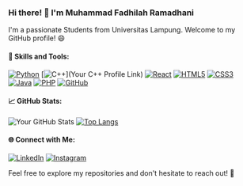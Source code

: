 ### Hi there! 👋 I'm Muhammad Fadhilah Ramadhani

I'm a passionate Students from Universitas Lampung. Welcome to my GitHub profile! 😄

#### 🚀 Skills and Tools:
[![Python](https://img.shields.io/badge/Python-3776AB?style=flat&logo=python&logoColor=white)](https://www.python.org/)
[![C++](https://img.shields.io/badge/C++-00599C?style=flat&logo=c%2B%2B&logoColor=white)](Your C++ Profile Link)
[![React](https://img.shields.io/badge/React-61DAFB?style=flat&logo=react&logoColor=black)](https://reactjs.org/)
[![HTML5](https://img.shields.io/badge/HTML5-E34F26?style=flat&logo=html5&logoColor=white)](https://developer.mozilla.org/en-US/docs/Web/Guide/HTML/HTML5)
[![CSS3](https://img.shields.io/badge/CSS3-1572B6?style=flat&logo=css3&logoColor=white)](https://developer.mozilla.org/en-US/docs/Web/CSS)
[![Java](https://img.shields.io/badge/Java-007396?style=flat&logo=java&logoColor=white)](https://www.java.com/)
[![PHP](https://img.shields.io/badge/PHP-777BB4?style=flat&logo=php&logoColor=white)](https://www.php.net/)
[![GitHub](https://img.shields.io/badge/GitHub-181717?style=flat&logo=github&logoColor=white)](https://github.com/00MFRamadhani00)

#### 📈 GitHub Stats:
![Your GitHub Stats](https://github-readme-stats.vercel.app/api?username=00MFRamadhani00&show_icons=true&theme=radical)
[![Top Langs](https://github-readme-stats.vercel.app/api/top-langs/?username=00MFRamadhani00&layout=compact&theme=radical)](https://github.com/00MFRamadhani00)

#### 🌐 Connect with Me:
[![LinkedIn](https://img.shields.io/badge/LinkedIn-0077B5?style=flat&logo=linkedin&logoColor=white)](https://www.linkedin.com/in/muhammad-fadhilah-ramadhani/)
[![Instagram](https://img.shields.io/badge/Instagram-E4405F?style=flat&logo=instagram&logoColor=white)](https://www.instagram.com/_muhammadfdh_/)

Feel free to explore my repositories and don't hesitate to reach out! 🚀
